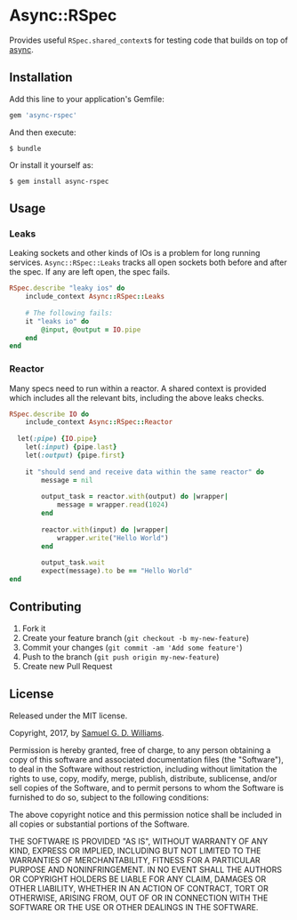 # Async::RSpec

Provides useful `RSpec.shared_context`s for testing code that builds on top of [async].

[async]: https://github.com/socketry/async

## Installation

Add this line to your application's Gemfile:

```ruby
gem 'async-rspec'
```

And then execute:

	$ bundle

Or install it yourself as:

	$ gem install async-rspec

## Usage

### Leaks

Leaking sockets and other kinds of IOs is a problem for long running services. `Async::RSpec::Leaks` tracks all open sockets both before and after the spec. If any are left open, the spec fails.

```ruby
RSpec.describe "leaky ios" do
	include_context Async::RSpec::Leaks
	
	# The following fails:
	it "leaks io" do
		@input, @output = IO.pipe
	end
end
```

### Reactor

Many specs need to run within a reactor. A shared context is provided which includes all the relevant bits, including the above leaks checks.

```ruby
RSpec.describe IO do
	include_context Async::RSpec::Reactor
	
  let(:pipe) {IO.pipe}
	let(:input) {pipe.last}
	let(:output) {pipe.first}
	
	it "should send and receive data within the same reactor" do
		message = nil
		
		output_task = reactor.with(output) do |wrapper|
			message = wrapper.read(1024)
		end
		
		reactor.with(input) do |wrapper|
			wrapper.write("Hello World")
		end
		
		output_task.wait
		expect(message).to be == "Hello World"
end
```

## Contributing

1. Fork it
2. Create your feature branch (`git checkout -b my-new-feature`)
3. Commit your changes (`git commit -am 'Add some feature'`)
4. Push to the branch (`git push origin my-new-feature`)
5. Create new Pull Request

## License

Released under the MIT license.

Copyright, 2017, by [Samuel G. D. Williams](http://www.codeotaku.com/samuel-williams).

Permission is hereby granted, free of charge, to any person obtaining a copy
of this software and associated documentation files (the "Software"), to deal
in the Software without restriction, including without limitation the rights
to use, copy, modify, merge, publish, distribute, sublicense, and/or sell
copies of the Software, and to permit persons to whom the Software is
furnished to do so, subject to the following conditions:

The above copyright notice and this permission notice shall be included in
all copies or substantial portions of the Software.

THE SOFTWARE IS PROVIDED "AS IS", WITHOUT WARRANTY OF ANY KIND, EXPRESS OR
IMPLIED, INCLUDING BUT NOT LIMITED TO THE WARRANTIES OF MERCHANTABILITY,
FITNESS FOR A PARTICULAR PURPOSE AND NONINFRINGEMENT. IN NO EVENT SHALL THE
AUTHORS OR COPYRIGHT HOLDERS BE LIABLE FOR ANY CLAIM, DAMAGES OR OTHER
LIABILITY, WHETHER IN AN ACTION OF CONTRACT, TORT OR OTHERWISE, ARISING FROM,
OUT OF OR IN CONNECTION WITH THE SOFTWARE OR THE USE OR OTHER DEALINGS IN
THE SOFTWARE.
